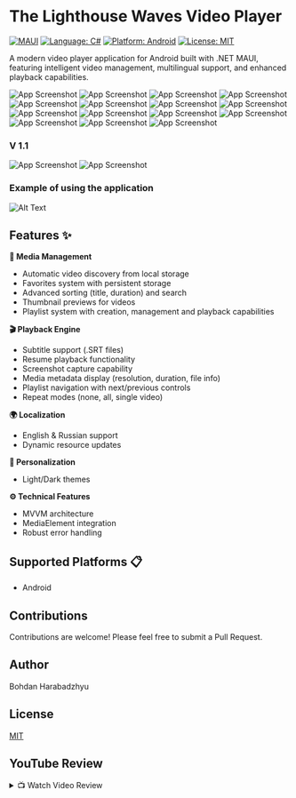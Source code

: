 # The Lighthouse Waves Video Player

[![MAUI](https://img.shields.io/badge/.NET%20MAUI-512BD4?style=for-the-badge&logo=.net)](https://learn.microsoft.com/en-us/dotnet/maui/)
[![Language: C#](https://img.shields.io/badge/Language-C%23-239120?style=for-the-badge&logo=c-sharp&logoColor=white)](https://learn.microsoft.com/en-us/dotnet/csharp/)
[![Platform: Android](https://img.shields.io/badge/Platform-Android-3DDC84?style=for-the-badge&logo=android)](https://www.android.com/)
[![License: MIT](https://img.shields.io/badge/License-MIT-yellow.svg?style=for-the-badge)](https://opensource.org/licenses/MIT)

A modern video player application for Android built with .NET MAUI, featuring intelligent video management, multilingual support, and enhanced playback capabilities.

![App Screenshot](Screenshots/Screenshot(2).png)
![App Screenshot](Screenshots/Screenshot(3).png)
![App Screenshot](Screenshots/Screenshot(4).png)
![App Screenshot](Screenshots/Screenshot(5).png)
![App Screenshot](Screenshots/Screenshot(6).png)
![App Screenshot](Screenshots/Screenshot(7).png)
![App Screenshot](Screenshots/Screenshot(8).png)
![App Screenshot](Screenshots/Screenshot(9).png)
![App Screenshot](Screenshots/Screenshot(10).png)
![App Screenshot](Screenshots/Screenshot(11).png)
![App Screenshot](Screenshots/Screenshot(12).png)
![App Screenshot](Screenshots/Screenshot(13).png)
![App Screenshot](Screenshots/Screenshot(14).png)
![App Screenshot](Screenshots/Screenshot(15).png)
![App Screenshot](Screenshots/Screenshot(16).png)
### V 1.1
![App Screenshot](Screenshots/Screenshot(17).png)
![App Screenshot](Screenshots/Screenshot(18).png)

### Example of using the application

![Alt Text](Screenshots/untitled.gif)

## Features ✨

**🎥 Media Management**
- Automatic video discovery from local storage
- Favorites system with persistent storage
- Advanced sorting (title, duration) and search
- Thumbnail previews for videos
- Playlist system with creation, management and playback capabilities

**🎬 Playback Engine**
- Subtitle support (.SRT files)
- Resume playback functionality
- Screenshot capture capability
- Media metadata display (resolution, duration, file info)
- Playlist navigation with next/previous controls
- Repeat modes (none, all, single video)

**🌍 Localization**
- English & Russian support
- Dynamic resource updates

**🎨 Personalization**
- Light/Dark themes

**⚙️ Technical Features**
- MVVM architecture
- MediaElement integration
- Robust error handling

## Supported Platforms 📋
- Android

## Contributions

Contributions are welcome! Please feel free to submit a Pull Request.

## Author

Bohdan Harabadzhyu

## License

[MIT](https://choosealicense.com/licenses/mit/)

## YouTube Review
<details>
<summary>📺 Watch Video Review</summary>

[![YouTube](https://img.youtube.com/vi/wDNoc_bI5LU/maxresdefault.jpg)](https://youtu.be/wDNoc_bI5LU)
</details>


